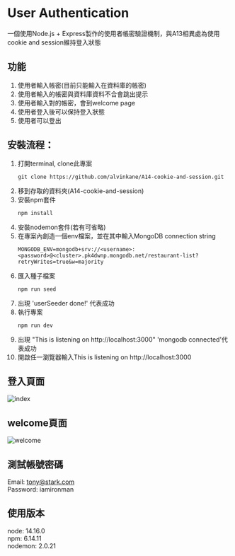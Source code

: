 # User Authentication
一個使用Node.js + Express製作的使用者帳密驗證機制，與A13相異處為使用cookie and session維持登入狀態

## 功能
1. 使用者輸入帳密(目前只能輸入在資料庫的帳密)
2. 使用者輸入的帳密與資料庫資料不合會跳出提示
3. 使用者輸入對的帳密，會到welcome page
4. 使用者登入後可以保持登入狀態
5. 使用者可以登出


## 安裝流程：
1. 打開terminal, clone此專案
    ```
    git clone https://github.com/alvinkane/A14-cookie-and-session.git
    ```
2. 移到存取的資料夾(A14-cookie-and-session)
3. 安裝npm套件
    ```
    npm install
    ```
4. 安裝nodemon套件(若有可省略)
5. 在專案內創造一個env檔案，並在其中輸入MongoDB connection string
    ```
    MONGODB_ENV=mongodb+srv://<username>:<password>@<cluster>.pk4dwnp.mongodb.net/restaurant-list?retryWrites=true&w=majority
    ```
6. 匯入種子檔案
   ```
   npm run seed
   ```
7. 出現 'userSeeder done!' 代表成功
8. 執行專案
    ```
    npm run dev
    ```
9. 出現 "This is listening on http://localhost:3000" 'mongodb connected'代表成功
10. 開啟任一瀏覽器輸入This is listening on http://localhost:3000

## 登入頁面

![index](https://user-images.githubusercontent.com/118908615/229295547-ed3d9f8c-d44e-457e-8b1a-711ace0351ca.png)
## welcome頁面

![welcome](https://user-images.githubusercontent.com/118908615/229343156-3179fafa-0f26-4fcb-8455-4b01b8dcfd77.png)


## 測試帳號密碼
Email: tony@stark.com  
Password: iamironman


## 使用版本
node: 14.16.0  
npm: 6.14.11  
nodemon: 2.0.21
